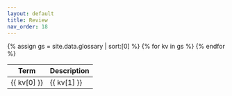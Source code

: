 ```yaml
---
layout: default
title: Review
nav_order: 18
---
```


<table>
<thead><tr><th>Term</th><th>Description</th></tr></thead>
<tbody>
{% assign gs = site.data.glossary | sort:[0] %}
{% for kv in gs %}
<tr> <td>{{ kv[0] }} </td><td> {{ kv[1] }} </td></tr>
{% endfor %}
</tbody>
